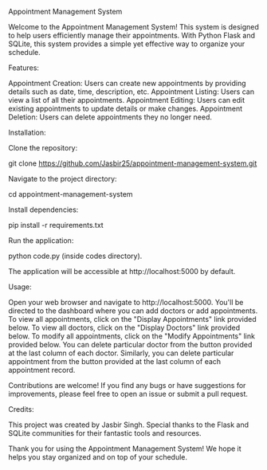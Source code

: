 Appointment Management System

Welcome to the Appointment Management System! This system is designed to help users efficiently manage their appointments. With Python Flask and SQLite, this system provides a simple yet effective way to organize your schedule.

Features:

Appointment Creation: Users can create new appointments by providing details such as date, time, description, etc.
Appointment Listing: Users can view a list of all their appointments.
Appointment Editing: Users can edit existing appointments to update details or make changes.
Appointment Deletion: Users can delete appointments they no longer need.

Installation:

Clone the repository:

git clone https://github.com/Jasbir25/appointment-management-system.git

Navigate to the project directory:

cd appointment-management-system

Install dependencies:

pip install -r requirements.txt

Run the application:

python code.py (inside codes directory).

The application will be accessible at http://localhost:5000 by default.

Usage:

Open your web browser and navigate to http://localhost:5000.
You'll be directed to the dashboard where you can add doctors or add appointments.
To view all appointments, click on the "Display Appointments" link provided below.
To view all doctors, click on the "Display Doctors" link provided below.
To modify all appointments, click on the "Modify Appointments" link provided below.
You can delete particular doctor from the button provided at the last column of each doctor.
Similarly, you can delete particular appointment from the button provided at the last column of each appointment record.

Contributions are welcome! If you find any bugs or have suggestions for improvements, please feel free to open an issue or submit a pull request.

Credits:

This project was created by Jasbir Singh. Special thanks to the Flask and SQLite communities for their fantastic tools and resources.

Thank you for using the Appointment Management System! We hope it helps you stay organized and on top of your schedule.

